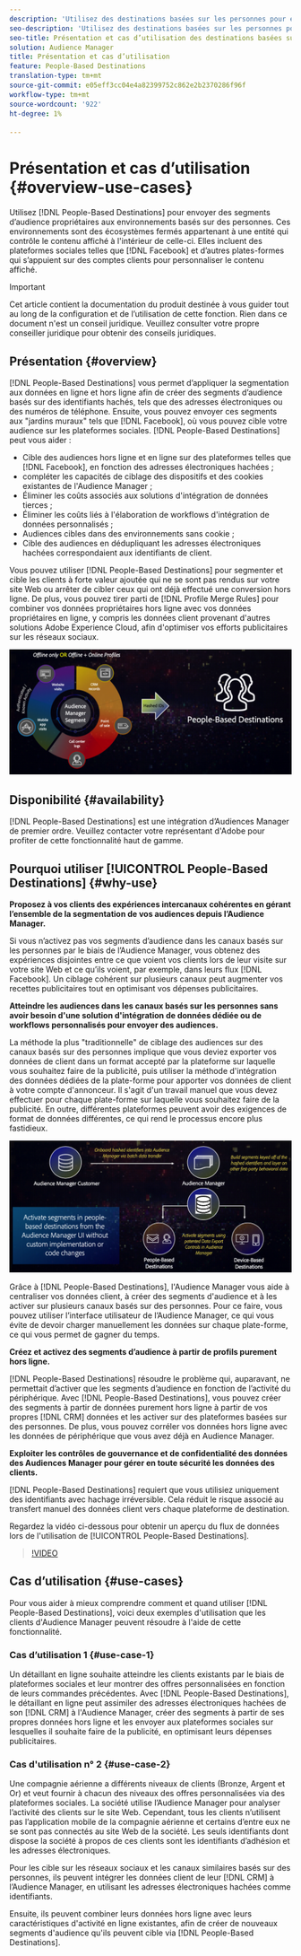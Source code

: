 ```yaml
---
description: 'Utilisez des destinations basées sur les personnes pour envoyer des segments d’audience propriétaires à des environnements basés sur les personnes. Ces environnements sont des écosystèmes fermés appartenant à une entité qui contrôle le contenu affiché à l''intérieur de celle-ci. Il s’agit notamment des plateformes sociales telles que Facebook et d’autres plates-formes reposant sur des comptes clients pour personnaliser le contenu affiché. '
seo-description: 'Utilisez des destinations basées sur les personnes pour envoyer des segments d’audience propriétaires à des environnements basés sur les personnes. Ces environnements sont des écosystèmes fermés appartenant à une entité qui contrôle le contenu affiché à l''intérieur de celle-ci. Il s’agit notamment des plateformes sociales telles que Facebook et d’autres plates-formes reposant sur des comptes clients pour personnaliser le contenu affiché.  '
seo-title: Présentation et cas d’utilisation des destinations basées sur les personnes
solution: Audience Manager
title: Présentation et cas d’utilisation
feature: People-Based Destinations
translation-type: tm+mt
source-git-commit: e05eff3cc04e4a82399752c862e2b2370286f96f
workflow-type: tm+mt
source-wordcount: '922'
ht-degree: 1%

---
```



# Présentation et cas d’utilisation {#overview-use-cases}

Utilisez [!DNL People-Based Destinations] pour envoyer des segments d’audience propriétaires aux environnements basés sur des personnes. Ces environnements sont des écosystèmes fermés appartenant à une entité qui contrôle le contenu affiché à l&#39;intérieur de celle-ci. Elles incluent des plateformes sociales telles que [!DNL Facebook] et d’autres plates-formes qui s’appuient sur des comptes clients pour personnaliser le contenu affiché.

>[!IMPORTANT]
>Cet article contient la documentation du produit destinée à vous guider tout au long de la configuration et de l’utilisation de cette fonction. Rien dans ce document n&#39;est un conseil juridique. Veuillez consulter votre propre conseiller juridique pour obtenir des conseils juridiques.

## Présentation {#overview}

[!DNL People-Based Destinations] vous permet d’appliquer la segmentation aux données en ligne et hors ligne afin de créer des segments d’audience basés sur des identifiants [ ](people-based-destinations-prerequisites.md#hashing-requirements)hachés, tels que des adresses électroniques ou des numéros de téléphone. Ensuite, vous pouvez envoyer ces segments aux &quot;jardins muraux&quot; tels que [!DNL Facebook], où vous pouvez cible votre audience sur les plateformes sociales. [!DNL People-Based Destinations] peut vous aider :

* Cible des audiences hors ligne et en ligne sur des plateformes telles que [!DNL Facebook], en fonction des adresses électroniques hachées ;
* compléter les capacités de ciblage des dispositifs et des cookies existantes de l&#39;Audience Manager ;
* Éliminer les coûts associés aux solutions d&#39;intégration de données tierces ;
* Éliminer les coûts liés à l&#39;élaboration de workflows d&#39;intégration de données personnalisés ;
* Audiences cibles dans des environnements sans cookie ;
* Cible des audiences en dédupliquant les adresses électroniques hachées correspondaient aux identifiants de client.

Vous pouvez utiliser [!DNL People-Based Destinations] pour segmenter et cible les clients à forte valeur ajoutée qui ne se sont pas rendus sur votre site Web ou arrêter de cibler ceux qui ont déjà effectué une conversion hors ligne. De plus, vous pouvez tirer parti de [!DNL Profile Merge Rules] pour combiner vos données propriétaires hors ligne avec vos données propriétaires en ligne, y compris les données client provenant d&#39;autres solutions Adobe Experience Cloud, afin d&#39;optimiser vos efforts publicitaires sur les réseaux sociaux.

![pbd-overview](assets/pbd-overview.png)

## Disponibilité {#availability}

[!DNL People-Based Destinations] est une intégration d’Audiences Manager de premier ordre. Veuillez contacter votre représentant d&#39;Adobe pour profiter de cette fonctionnalité haut de gamme.

## Pourquoi utiliser [!UICONTROL People-Based Destinations] {#why-use}

**Proposez à vos clients des expériences intercanaux cohérentes en gérant l’ensemble de la segmentation de vos audiences depuis l’Audience Manager.**

Si vous n’activez pas vos segments d’audience dans les canaux basés sur les personnes par le biais de l’Audience Manager, vous obtenez des expériences disjointes entre ce que voient vos clients lors de leur visite sur votre site Web et ce qu’ils voient, par exemple, dans leurs flux [!DNL Facebook]. Un ciblage cohérent sur plusieurs canaux peut augmenter vos recettes publicitaires tout en optimisant vos dépenses publicitaires.

**Atteindre les audiences dans les canaux basés sur les personnes sans avoir besoin d&#39;une solution d&#39;intégration de données dédiée ou de workflows personnalisés pour envoyer des audiences.**

La méthode la plus &quot;traditionnelle&quot; de ciblage des audiences sur des canaux basés sur des personnes implique que vous deviez exporter vos données de client dans un format accepté par la plateforme sur laquelle vous souhaitez faire de la publicité, puis utiliser la méthode d&#39;intégration des données dédiées de la plate-forme pour apporter vos données de client à votre compte d&#39;annonceur. Il s&#39;agit d&#39;un travail manuel que vous devez effectuer pour chaque plate-forme sur laquelle vous souhaitez faire de la publicité. En outre, différentes plateformes peuvent avoir des exigences de format de données différentes, ce qui rend le processus encore plus fastidieux.

![pbd-overview](assets/pbd-diagram.png)

Grâce à [!DNL People-Based Destinations], l&#39;Audience Manager vous aide à centraliser vos données client, à créer des segments d&#39;audience et à les activer sur plusieurs canaux basés sur des personnes. Pour ce faire, vous pouvez utiliser l’interface utilisateur de l’Audience Manager, ce qui vous évite de devoir charger manuellement les données sur chaque plate-forme, ce qui vous permet de gagner du temps.

**Créez et activez des segments d’audience à partir de profils purement hors ligne.**

[!DNL People-Based Destinations] résoudre le problème qui, auparavant, ne permettait d’activer que les segments d’audience en fonction de l’activité du périphérique. Avec [!DNL People-Based Destinations], vous pouvez créer des segments à partir de données purement hors ligne à partir de vos propres [!DNL CRM] données et les activer sur des plateformes basées sur des personnes. De plus, vous pouvez corréler vos données hors ligne avec les données de périphérique que vous avez déjà en Audience Manager.

**Exploiter les contrôles de gouvernance et de confidentialité des données des Audiences Manager pour gérer en toute sécurité les données des clients.**

[!DNL People-Based Destinations] requiert que vous utilisiez uniquement des identifiants avec hachage irréversible. Cela réduit le risque associé au transfert manuel des données client vers chaque plateforme de destination.

Regardez la vidéo ci-dessous pour obtenir un aperçu du flux de données lors de l&#39;utilisation de [!UICONTROL People-Based Destinations].

>[!VIDEO](https://video.tv.adobe.com/v/28968/)

## Cas d’utilisation {#use-cases}

Pour vous aider à mieux comprendre comment et quand utiliser [!DNL People-Based Destinations], voici deux exemples d&#39;utilisation que les clients d&#39;Audience Manager peuvent résoudre à l&#39;aide de cette fonctionnalité.

### Cas d’utilisation 1 {#use-case-1}

Un détaillant en ligne souhaite atteindre les clients existants par le biais de plateformes sociales et leur montrer des offres personnalisées en fonction de leurs commandes précédentes. Avec [!DNL People-Based Destinations], le détaillant en ligne peut assimiler des adresses électroniques hachées de son [!DNL CRM] à l&#39;Audience Manager, créer des segments à partir de ses propres données hors ligne et les envoyer aux plateformes sociales sur lesquelles il souhaite faire de la publicité, en optimisant leurs dépenses publicitaires.

### Cas d&#39;utilisation n° 2 {#use-case-2}

Une compagnie aérienne a différents niveaux de clients (Bronze, Argent et Or) et veut fournir à chacun des niveaux des offres personnalisées via des plateformes sociales. La société utilise l’Audience Manager pour analyser l’activité des clients sur le site Web. Cependant, tous les clients n’utilisent pas l’application mobile de la compagnie aérienne et certains d’entre eux ne se sont pas connectés au site Web de la société. Les seuls identifiants dont dispose la société à propos de ces clients sont les identifiants d’adhésion et les adresses électroniques.

Pour les cible sur les réseaux sociaux et les canaux similaires basés sur des personnes, ils peuvent intégrer les données client de leur [!DNL CRM] à l’Audience Manager, en utilisant les adresses électroniques hachées comme identifiants.

Ensuite, ils peuvent combiner leurs données hors ligne avec leurs caractéristiques d&#39;activité en ligne existantes, afin de créer de nouveaux segments d&#39;audience qu&#39;ils peuvent cible via [!DNL People-Based Destinations].
